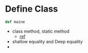 # Define Class



```python
def maine

```

* class method, static method
    * [ref](https://stackoverflow.com/questions/136097/what-is-the-difference-between-staticmethod-and-classmethod)
* shallow equality and Deep equality
* 


